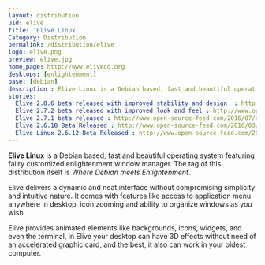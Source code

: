 ```yaml
---
layout: distribution
uid: elive
title: 'Elive Linux'
Category: Distribution
permalink: /distribution/elive
logo: elive.png
preview: elive.jpg
home_page: http://www.elivecd.org
desktops: [enlightenment]
base: [debian]
description : Elive Linux is a Debian based, fast and beautiful operating system featuring failry customized enlightenment window manager. The tag of this distribution itself is 'Where Debian meets Enlightenment'.
stories:
  Elive 2.8.6 beta released with improved stability and design  : http://www.open-source-feed.com/2017/03/elive-286-beta-released-with-improved.html
  Elive 2.7.2 beta released with improved look and feel : http://www.open-source-feed.com/2016/08/elive-272-beta-released-with-improved.html
  Elive 2.7.1 beta released : http://www.open-source-feed.com/2016/07/elive-271-beta-released.html
  Elive 2.6.18 Beta Released : http://www.open-source-feed.com/2016/03/elive-2618-beta-released.html
  Elive Linux 2.6.12 Beta Released : http://www.open-source-feed.com/2015/11/elive-linux-2612-beta-released.html
---
```


**Elive Linux** is a Debian based, fast and beautiful operating system featuring failry customized enlightenment window manager. The tag of this distribution itself is *Where Debian meets Enlightenment*.

Elive delivers a dynamic and neat interface without compromising simplicity and intuitive nature. It comes with features like access to application menu anywhere in desktop, icon zooming and ability to organize windows as you wish.

Elive provides animated elements like backgrounds, icons, widgets, and even the terminal, in Elive your desktop can have 3D effects without need of an accelerated graphic card, and the best, it also can work in your oldest computer.
